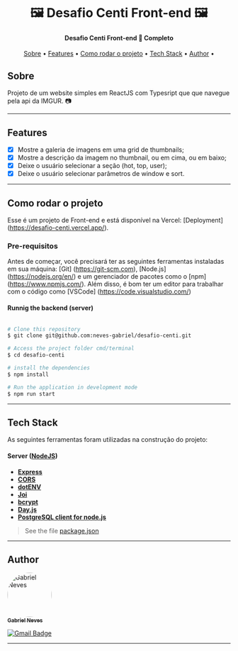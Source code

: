 <h1 align="center">
    🖼️ Desafio Centi Front-end 🖼️
</h1>

<h4 align="center"> 
  Desafio Centi Front-end 🚀 Completo
</h4>

<p align="center">
 <a href="#about">Sobre</a> •
 <a href="#features">Features</a> •
 <a href="#how-it-works">Como rodar o projeto</a> • 
 <a href="#tech-stack">Tech Stack</a> • 
 <a href="#author">Author</a> • 
</p>

## Sobre

Projeto de um website simples em ReactJS com Typesript que que navegue pela api da IMGUR. 📷

---

## Features

- [x] Mostre a galeria de imagens em uma grid de thumbnails;
- [x] Mostre a descrição da imagem no thumbnail, ou em cima, ou em baixo;
- [x] Deixe o usuário selecionar a seção (hot, top, user);
- [x] Deixe o usuário selecionar parâmetros de window e sort.

---

## Como rodar o projeto

Esse é um projeto de Front-end e está disponível na Vercel:
[Deployment] (https://desafio-centi.vercel.app/).

### Pre-requisitos

Antes de começar, você precisará ter as seguintes ferramentas instaladas em sua máquina:
[Git] (https://git-scm.com), [Node.js] (https://nodejs.org/en/) e um gerenciador de pacotes como o [npm] (https://www.npmjs.com/).
Além disso, é bom ter um editor para trabalhar com o código como [VSCode] (https://code.visualstudio.com/)

#### Runnig the backend (server)

```bash

# Clone this repository
$ git clone git@github.com:neves-gabriel/desafio-centi.git

# Access the project folder cmd/terminal
$ cd desafio-centi

# install the dependencies
$ npm install

# Run the application in development mode
$ npm run start

```

---

## Tech Stack

As seguintes ferramentas foram utilizadas na construção do projeto:

#### [](https://github.com/neves-gabriel/desafio-centi)**Server** ([NodeJS](https://nodejs.org/en/))

- **[Express](https://expressjs.com/)**
- **[CORS](https://expressjs.com/en/resources/middleware/cors.html)**
- **[dotENV](https://github.com/motdotla/dotenv)**
- **[Joi](https://github.com/hapijs/joi)**
- **[bcrypt](https://github.com/kelektiv/node.bcrypt.js)**
- **[Day.js](https://github.com/iamkun/dayjs)**
- **[PostgreSQL client for node.js](https://github.com/brianc/node-postgres)**

> See the file [package.json](https://github.com/neves-gabriel/desafio-centi/blob/main/package.json)

---

## Author

<a href="https://www.linkedin.com/in/gabriel-rodrigues-neves/">
 <img style="border-radius: 50%;" src="https://avatars.githubusercontent.com/u/39607960?s=400&u=82b035c6ac7bdf750c568554dd4f6af500688e63&v=4" width="100px;" alt="Gabriel Neves"/>
 <br />
 <sub><b>Gabriel Neves</b></sub></a> <a href="https://www.linkedin.com/in/gabriel-rodrigues-neves/" title="LinkedIn"></a>
 <br />
 
[![Gmail Badge](https://img.shields.io/badge/-gabrielrn.mobres@gmail.com-c14438?style=flat-square&logo=Gmail&logoColor=white&link=mailto:gabrielrn.mobres@gmail.com)](mailto:gabrielrn.mobres@gmail.com)

---
